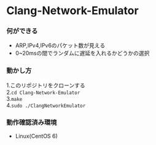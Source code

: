 # Clang-Network-Emulator

### 何ができる
- ARP,IPv4,IPv6のパケット数が見える
- 0~20msの間でランダムに遅延を入れるかどうかの選択

### 動かし方
1.このリポジトリをクローンする  
2.`cd Clang-Network-Emulator`  
3.`make`  
4.`sudo ./ClangNetworkEmulator`  

### 動作確認済み環境
- Linux(CentOS 6)

